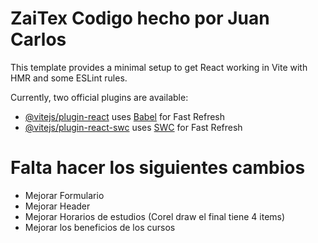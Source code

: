 # ZaiTex Codigo hecho por Juan Carlos

This template provides a minimal setup to get React working in Vite with HMR and some ESLint rules.

Currently, two official plugins are available:

- [@vitejs/plugin-react](https://github.com/vitejs/vite-plugin-react/blob/main/packages/plugin-react/README.md) uses [Babel](https://babeljs.io/) for Fast Refresh
- [@vitejs/plugin-react-swc](https://github.com/vitejs/vite-plugin-react-swc) uses [SWC](https://swc.rs/) for Fast Refresh


# Falta hacer los siguientes cambios

- Mejorar Formulario
- Mejorar Header
- Mejorar Horarios de estudios (Corel draw el final tiene 4 items)
- Mejorar los beneficios de los cursos
